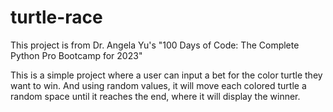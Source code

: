# turtle-race

This project is from Dr. Angela Yu's "100 Days of Code: The Complete Python Pro Bootcamp for 2023"

This is a simple project where a user can input a bet for the color turtle they want to win. And using 
random values, it will move each colored turtle a random space until it reaches the end, where it will display the winner.
